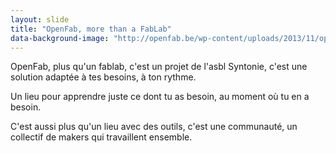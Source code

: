 ```yaml
---
layout: slide
title: "OpenFab, more than a FabLab"
data-background-image: "http://openfab.be/wp-content/uploads/2013/11/openfab_logo.png"
---
```


OpenFab, plus qu'un fablab, c'est un projet de l'asbl Syntonie, c'est une solution adaptée à tes besoins, à ton rythme. 

Un lieu pour apprendre juste ce dont tu as besoin, au moment où tu en a besoin.

C'est aussi plus qu'un lieu avec des outils, c'est une communauté, un collectif de makers qui travaillent ensemble.
